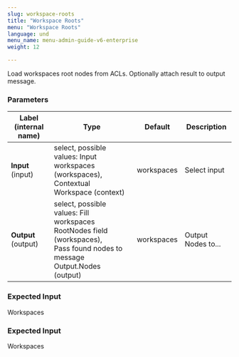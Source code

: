 ```yaml
---
slug: workspace-roots
title: "Workspace Roots"
menu: "Workspace Roots"
language: und
menu_name: menu-admin-guide-v6-enterprise
weight: 12

---
```


 Load workspaces root nodes from ACLs. Optionally attach result to output message.

### Parameters
|Label (internal name)|Type|Default|Description|
|---|---|---|---|
|**Input** (input)|select, possible values: Input workspaces (workspaces),<br/>Contextual Workspace (context)|workspaces|Select input|
|**Output** (output)|select, possible values: Fill workspaces RootNodes field (workspaces),<br/>Pass found nodes to message Output.Nodes (output)|workspaces|Output Nodes to...|



### Expected Input
Workspaces


### Expected Input
Workspaces


